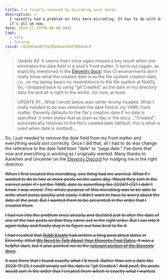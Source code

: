 ```yaml
---
title: I'm finally unvexed by microblog post dates
description: >-
  I recently had a problem on this here microblog. It has to do with dates. But
  it's all ok now.
date: 2024-11-23T00:00:00.000Z
tags:
  - 11ty
  - futzing
rssid: c93a93abd673529d49ae354f5868e0c9
---
```


> _Update #2:_ It seems that I once again missed a key result when one eliminates the date field in a post's front matter. It turns out (again, as explicitly mentioned in the [Eleventy docs](https://www.11ty.dev/docs/dates/#collections-out-of-order-when-you-run-eleventy-on-your-server)) that CI environments don't really know what the created date is as the file system creation date, i.e., on my laptop bears no resemblence to the file system at Netlify. So, I dropped back to using "git Created" as the date in my directory data file and all is right in the world...for now, at least.

> UPDATE #1:_ What I wrote below was rather wrong-headed. What I really needed to do was eliminate the date field in my YAML front matter. Eleventy defaults to the file's creation date if no date is specified. It even states that as plain as day in the docs: _"Created": automatically resolves to the file’s created date (default, this is what is used when date is omitted).\_

So, I just needed to remove the date field from my front matter and everything would sort correctly. Once I did that, all I had to do was change the reference to the date field from "date" to "page.date." I've done that now and everything is working as I originally wanted. Many thanks to Aankhen and Uncenter on the [Eleventy Discord](https://www.11ty.dev/blog/discord/) for nudging me in the right direction.

~~When I first created this microblog, one thing had me worried. What if I wanted to do to two or more posts on the same day. Would they sort in the correct order if I set the YAML date to something like 202411-23? I didn't know. I was vexed. The whole purpose of this microblog was to be able to write short posts quickly and easily. I didn't want to have to worry about the date of the post. But I wanted them to be presented in the order that I created them.~~

~~I had run into the problem once already and decided just to alter the date of one of the two posts so that they came out in the right order. But I ran into it again today and finally dug in to figure out how best to fix it.~~

~~I had recalled that [Robb Knight](https://rknight.me/) had written a blog post about dates in Eleventy, titled [We Need to Talk About Your Eleventy Post Dates](https://rknight.me/blog/eleventy-post-dates/). It was a helpful start, but it also pointed me to the [relevant portion of the Eleventy docs](https://www.11ty.dev/docs/dates/#setting-a-content-date-in-front-matter).~~

~~It was there that I found exactly what I'd need. Rather than set a date like 2024-11-23, I could simply set the date to "git Created." And poof, the posts would sort in the order that I created them which is exactly what I wanted.~~